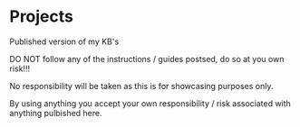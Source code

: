 # Projects
Published version of my KB's

DO NOT follow any of the instructions / guides postsed, do so at you own risk!!!

No responsibility will be taken as this is for showcasing purposes only.

By using anything you accept your own responsibility / risk associated with anything pulbished here.

